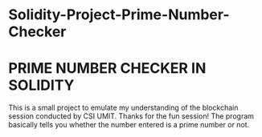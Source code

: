 # Solidity-Project-Prime-Number-Checker
# PRIME NUMBER CHECKER IN SOLIDITY

This is a small project to emulate my understanding of the blockchain session conducted by CSI UMIT. Thanks for the fun session!
The program basically tells you whether the number entered is a prime number or not.
